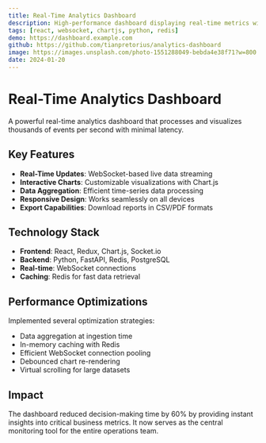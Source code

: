 ```yaml
---
title: Real-Time Analytics Dashboard
description: High-performance dashboard displaying real-time metrics with WebSocket connections and interactive visualizations.
tags: [react, websocket, chartjs, python, redis]
demo: https://dashboard.example.com
github: https://github.com/tianpretorius/analytics-dashboard
image: https://images.unsplash.com/photo-1551288049-bebda4e38f71?w=800
date: 2024-01-20
---
```


# Real-Time Analytics Dashboard

A powerful real-time analytics dashboard that processes and visualizes thousands of events per second with minimal latency.

## Key Features

- **Real-Time Updates**: WebSocket-based live data streaming
- **Interactive Charts**: Customizable visualizations with Chart.js
- **Data Aggregation**: Efficient time-series data processing
- **Responsive Design**: Works seamlessly on all devices
- **Export Capabilities**: Download reports in CSV/PDF formats

## Technology Stack

- **Frontend**: React, Redux, Chart.js, Socket.io
- **Backend**: Python, FastAPI, Redis, PostgreSQL
- **Real-time**: WebSocket connections
- **Caching**: Redis for fast data retrieval

## Performance Optimizations

Implemented several optimization strategies:
- Data aggregation at ingestion time
- In-memory caching with Redis
- Efficient WebSocket connection pooling
- Debounced chart re-rendering
- Virtual scrolling for large datasets

## Impact

The dashboard reduced decision-making time by 60% by providing instant insights into critical business metrics. It now serves as the central monitoring tool for the entire operations team.
